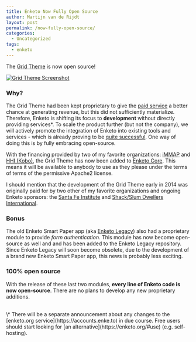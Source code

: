 ```yaml
---
title: Enketo Now Fully Open Source
author: Martijn van de Rijdt
layout: post
permalink: /now-fully-open-source/
categories:
  - Uncategorized
tags:
  - enketo
---
```


The [Grid Theme](/gorgeous-grid) is now open source! 

[![Grid Theme Screenshot](../files/2015/01/sdi-screenshot.png "Grid Theme Screenshot")](https://enke.to/settl)

### Why?
The Grid Theme had been kept proprietary to give the [paid service](https://accounts.enke.to) a better chance at generating revenue, but this did not sufficiently materialize. Therefore, Enketo is shifting its focus to __development__ without directly providing services\*. To scale the product further (but not the company), we will actively promote the integration of Enketo into existing tools and services - which is already proving to be [quite successful](https://enketo.org/#tools). One way of doing this is by fully embracing open-source. 

With the financing provided by two of my favorite organizations: [iMMAP](http://immap.org) and [HHI (Kobo)](http://kobotoolbox.org), the Grid Theme has now been added to [Enketo Core](https://github.com/enketo/enketo-core). This means it will be available to anybody to use as they please under the terms of terms of the permissive Apache2 license.  

I should mention that the development of the Grid Theme early in 2014 was originally paid for by two other of my favorite organizations and ongoing Enketo sponsors: the [Santa Fe Institute](http://santafe.edu) and [Shack/Slum Dwellers International](http://www.sdinet.org/).  

### Bonus
The old Enketo Smart Paper app (aka [Enketo Legacy](https://github.com/enketo/enketo-legacy)) also had a proprietary module to provide _form authentication_. This module has now become open-source as well and and has been added to the Enketo Legacy repository. Since Enketo Legacy will soon become obsolete, due to the development of a brand new Enketo Smart Paper app, this news is probably less exciting.

### 100% open source
With the release of these last two modules, **every line of Enketo code is now open-source**. There are no plans to develop any new proprietary additions.

<br/>
\* There will be a separate announcement about any changes to the [enketo.org service](https://accounts.enke.to) in due course. Free users should start looking for [an alternative](https://enketo.org/#use) (e.g. self-hosting).
